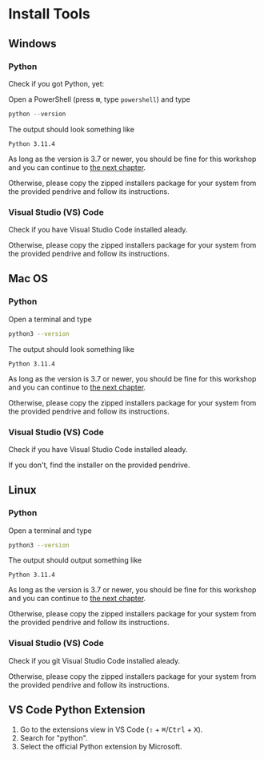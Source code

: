 # Install Tools

## Windows

### Python

Check if you got Python, yet:

Open a PowerShell (press <kbd>⊞</kbd>, type `powershell`) and type

```powershell
python --version
```

The output should look something like

```plain
Python 3.11.4
```

As long as the version is 3.7 or newer, you should be fine for this workshop and you can continue to [the next chapter](#visual-studio-vs-code).

Otherwise, please copy the zipped installers package for your system from the provided pendrive and follow its instructions.


### Visual Studio (VS) Code

Check if you have Visual Studio Code installed aleady.

Otherwise, please copy the zipped installers package for your system from the provided pendrive and follow its instructions.


## Mac OS

### Python

Open a terminal and type

```bash
python3 --version
```

The output should look something like

```plain
Python 3.11.4
```

As long as the version is 3.7 or newer, you should be fine for this workshop and you can continue to [the next chapter](#visual-studio-vs-code-1).

Otherwise, please copy the zipped installers package for your system from the provided pendrive and follow its instructions.


### Visual Studio (VS) Code

Check if you have Visual Studio Code installed aleady.

If you don't, find the installer on the provided pendrive.


## Linux

### Python

Open a terminal and type

```bash
python3 --version
```

The output should output something like

```plain
Python 3.11.4
```

As long as the version is 3.7 or newer, you should be fine for this workshop and you can continue to [the next chapter](#visual-studio-vs-code-2).

Otherwise, please copy the zipped installers package for your system from the provided pendrive and follow its instructions.


### Visual Studio (VS) Code

Check if you git Visual Studio Code installed aleady.

Otherwise, please copy the zipped installers package for your system from the provided pendrive and follow its instructions.


## VS Code Python Extension

1. Go to the extensions view in VS Code (<kbd>⇧</kbd> + <kbd>⌘</kbd>/<kbd>Ctrl</kbd> + <kbd>X</kbd>).
2. Search for "python".
3. Select the official Python extension by Microsoft.
